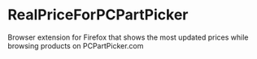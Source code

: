 # RealPriceForPCPartPicker
Browser extension for Firefox that shows the most updated prices while browsing products on PCPartPicker.com
